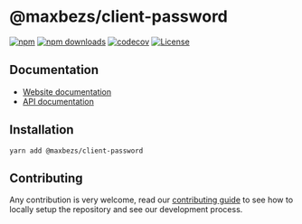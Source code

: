 # @maxbezs/client-password

[![npm](https://img.shields.io/npm/v/@maxbezs/client-password)](https://www.npmjs.com/package/@maxbezs/client-password)
[![npm downloads](https://img.shields.io/npm/dm/@maxbezs/client-password)](https://www.npmjs.com/package/@maxbezs/client-password)
[![codecov](https://img.shields.io/codecov/c/github/accounts-js/accounts)](https://codecov.io/gh/accounts-js/accounts)
[![License](https://img.shields.io/github/license/accounts-js/accounts)](https://github.com/accounts-js/accounts/blob/master/LICENSE)

## Documentation

- [Website documentation](https://www.accountsjs.com/docs/strategies/password-client)
- [API documentation](https://www.accountsjs.com/docs/api/client-password/globals)

## Installation

```
yarn add @maxbezs/client-password
```

## Contributing

Any contribution is very welcome, read our [contributing guide](https://github.com/accounts-js/accounts/blob/master/CONTRIBUTING.md) to see how to locally setup the repository and see our development process.
